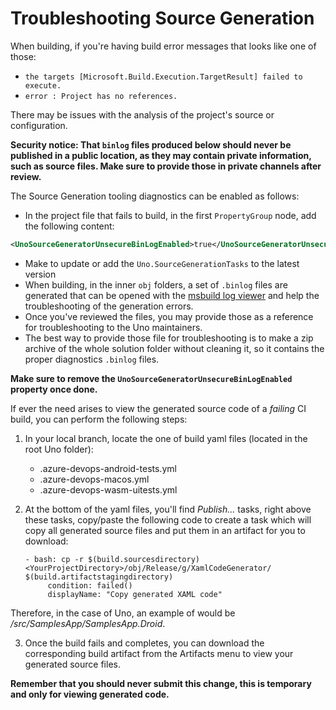 # Troubleshooting Source Generation

When building, if you're having build error messages that looks like one of those:

- `the targets [Microsoft.Build.Execution.TargetResult] failed to execute.`
- `error : Project has no references.`

There may be issues with the analysis of the project's source or configuration.

**Security notice: That `binlog` files produced below should never be published in a public location, as they may contain private information, such as source files. Make sure to provide those in private channels after review.**

The Source Generation tooling diagnostics can be enabled as follows:

- In the project file that fails to build, in the first `PropertyGroup` node, add the following content:
```xml
<UnoSourceGeneratorUnsecureBinLogEnabled>true</UnoSourceGeneratorUnsecureBinLogEnabled>
```
- Make to update or add the `Uno.SourceGenerationTasks` to the latest version
- When building, in the inner `obj` folders, a set of `.binlog` files are generated that can be opened with the [msbuild log viewer](http://msbuildlog.com/) and help the troubleshooting of the generation errors.
- Once you've reviewed the files, you may provide those as a reference for troubleshooting to the Uno maintainers. 
- The best way to provide those file for troubleshooting is to make a zip archive of the whole solution folder without cleaning it, so it contains the proper diagnostics `.binlog` files.

**Make sure to remove the `UnoSourceGeneratorUnsecureBinLogEnabled` property once done.**

If ever the need arises to view the generated source code of a *failing* CI build, you can perform the following steps:

1. In your local branch, locate the one of build yaml files (located in the root Uno folder):
     - .azure-devops-android-tests.yml
     - .azure-devops-macos.yml
     - .azure-devops-wasm-uitests.yml
    
2. At the bottom of the yaml files, you'll find *Publish...* tasks, right above these tasks, copy/paste the following code to create a task which will copy all generated source files and put them in an artifact for you to download:

       - bash: cp -r $(build.sourcesdirectory)<YourProjectDirectory>/obj/Release/g/XamlCodeGenerator/ $(build.artifactstagingdirectory)
            condition: failed()
            displayName: "Copy generated XAML code"

Therefore, in the case of Uno, an example of <YourProjectDirectory> would be */src/SamplesApp/SamplesApp.Droid*.

3. Once the build fails and completes, you can download the corresponding build artifact from the Artifacts menu to view your generated source files.

**Remember that you should never submit this change, this is temporary and only for viewing generated code.**
